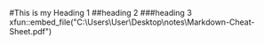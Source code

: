 #This is my Heading 1
##heading 2
###heading 3
xfun::embed_file("C:\Users\User\Desktop\notes\Markdown-Cheat-Sheet.pdf")
